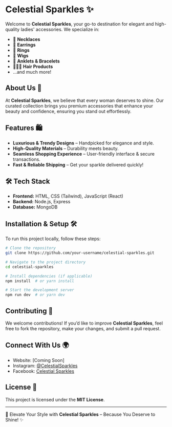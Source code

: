 # Celestial Sparkles ✨

Welcome to **Celestial Sparkles**, your go-to destination for elegant and high-quality ladies' accessories. We specialize in:

- 🌟 **Necklaces**
- 💎 **Earrings**
- 💍 **Rings**
- 👑 **Wigs**
- 🔗 **Anklets & Bracelets**
- 💆🏽‍♀️ **Hair Products**
- …and much more!

## About Us 💖
At **Celestial Sparkles**, we believe that every woman deserves to shine. Our curated collection brings you premium accessories that enhance your beauty and confidence, ensuring you stand out effortlessly.

## Features 🛍️
- **Luxurious & Trendy Designs** – Handpicked for elegance and style.
- **High-Quality Materials** – Durability meets beauty.
- **Seamless Shopping Experience** – User-friendly interface & secure transactions.
- **Fast & Reliable Shipping** – Get your sparkle delivered quickly!

## 🛠️ Tech Stack
- **Frontend:** HTML, CSS (Tailwind), JavaScript (React)
- **Backend:** Node.js, Express
- **Database:** MongoDB

## Installation & Setup 🛠️
To run this project locally, follow these steps:

```bash
# Clone the repository
git clone https://github.com/your-username/celestial-sparkles.git

# Navigate to the project directory
cd celestial-sparkles

# Install dependencies (if applicable)
npm install  # or yarn install

# Start the development server
npm run dev  # or yarn dev
```

## Contributing 🤝
We welcome contributions! If you’d like to improve **Celestial Sparkles**, feel free to fork the repository, make your changes, and submit a pull request.

## Connect With Us 🌍
- Website: [Coming Soon]
- Instagram: [@CelestialSparkles](#)
- Facebook: [Celestial Sparkles](#)

## License 📜
This project is licensed under the **MIT License**.

---
💫 Elevate Your Style with **Celestial Sparkles** – Because You Deserve to Shine! ✨

